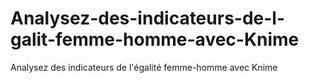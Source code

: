 # Analysez-des-indicateurs-de-l-galit-femme-homme-avec-Knime
Analysez des indicateurs de l'égalité femme-homme avec Knime
